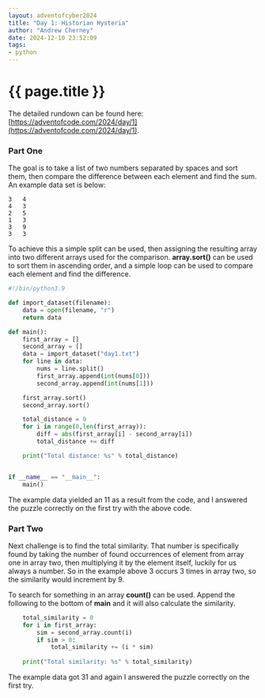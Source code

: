```yaml
---
layout: adventofcyber2024
title: "Day 1: Historian Hysteria"
author: "Andrew Cherney"
date: 2024-12-10 23:52:09
tags: 
- python
---
```


# {{ page.title }}

The detailed rundown can be found here: [https://adventofcode.com/2024/day/1](https://adventofcode.com/2024/day/1).

### Part One

The goal is to take a list of two numbers separated by spaces and sort them, then compare the difference between each element and find the sum. An example data set is below:

```
3   4
4   3
2   5
1   3
3   9
3   3
```

To achieve this a simple split can be used, then assigning the resulting array into two different arrays used for the comparison. **array.sort()** can be used to sort them in ascending order, and a simple loop can be used to compare each element and find the difference.

```python
#!/bin/python3.9

def import_dataset(filename):
    data = open(filename, "r")
    return data

def main():
    first_array = []
    second_array = []
    data = import_dataset("day1.txt")
    for line in data:
        nums = line.split()
        first_array.append(int(nums[0]))
        second_array.append(int(nums[1]))

    first_array.sort()
    second_array.sort()

    total_distance = 0
    for i in range(0,len(first_array)):
        diff = abs(first_array[i] - second_array[i])
        total_distance += diff

    print("Total distance: %s" % total_distance)


if __name__ == "__main__":
    main()
```

The example data yielded an 11 as a result from the code, and I answered the puzzle correctly on the first try with the above code.

### Part Two

Next challenge is to find the total similarity. That number is specifically found by taking the number of found occurrences of element from array one in array two, then multiplying it by the element itself, luckily for us always a number. So in the example above 3 occurs 3 times in array two, so the similarity would increment by 9.

To search for something in an array **count()** can be used. Append the following to the bottom of **main** and it will also calculate the similarity.

```python
    total_similarity = 0
    for i in first_array:
        sim = second_array.count(i)
        if sim > 0:
            total_similarity += (i * sim)
    
    print("Total similarity: %s" % total_similarity)
```

The example data got 31 and again I answered the puzzle correctly on the first try. 
